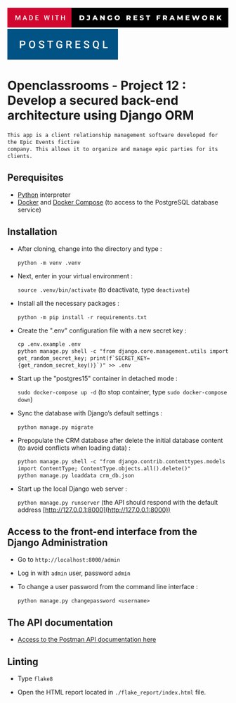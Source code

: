 ![- Django Rest Framework badge -](https://raw.githubusercontent.com/PascalLefebvre/OC_Project12_EpicEvents/main/badge_drf.svg)
![- PostgreSQL badge -](https://raw.githubusercontent.com/PascalLefebvre/OC_Project12_EpicEvents/main/badge_postgresql.svg)

# Openclassrooms - Project 12 : Develop a secured back-end architecture using Django ORM

    This app is a client relationship management software developed for the Epic Events fictive
    company. This allows it to organize and manage epic parties for its clients.


## Perequisites

* [Python](https://www.python.org/) interpreter
* [Docker](https://docs.docker.com/) and [Docker Compose](https://docs.docker.com/compose/) (to access to the PostgreSQL database service)


## Installation

* After cloning, change into the directory and type :
    
    `python -m venv .venv`

* Next, enter in your virtual environment :
    
    `source .venv/bin/activate` (to deactivate, type `deactivate`)

* Install all the necessary packages :

    `python -m pip install -r requirements.txt`

* Create the ".env" configuration file with a new secret key :

	```
	cp .env.example .env
    python manage.py shell -c "from django.core.management.utils import get_random_secret_key; print(f`SECRET_KEY={get_random_secret_key()}`)" >> .env
    ```

* Start up the "postgres15" container in detached mode :

	`sudo docker-compose up -d` (to stop container, type `sudo docker-compose down`)

* Sync the database with Django’s default settings :

    `python manage.py migrate`

* Prepopulate the CRM database after delete the initial database content (to avoid conflicts when loading data) :

	```
	python manage.py shell -c "from django.contrib.contenttypes.models import ContentType; ContentType.objects.all().delete()"
	python manage.py loaddata crm_db.json
	```

* Start up the local Django web server :

    `python manage.py runserver` (the API should respond with the default address [http://127.0.0.1:8000](http://127.0.0.1:8000))


## Access to the front-end interface from the Django Administration

* Go to `http://localhost:8000/admin`

* Log in with `admin` user, password `admin`

* To change a user password from the command line interface :

	`python manage.py changepassword <username>`


## The API documentation

* [Access to the Postman API documentation here](https://documenter.getpostman.com/view/25323756/2s93RZNW2Y)


## Linting

* Type `flake8`

* Open the HTML report located in `./flake_report/index.html` file.


